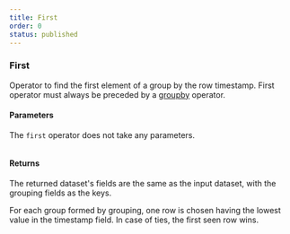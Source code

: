 ```yaml
---
title: First
order: 0
status: published
---
```

### First
Operator to find the first element of a group by the row timestamp. First 
operator must always be preceded by a [groupby](/api-reference/operators/groupby) 
operator. 

#### Parameters
The `first` operator does not take any parameters.

<pre snippet="api-reference/operators/first#basic" status="success"
message="Dataset with just the first transaction of each user">
</pre>

#### Returns
The returned dataset's fields are the same as the input dataset, with the 
grouping fields as the keys.  

For each group formed by grouping, one row is chosen having the lowest
value in the timestamp field. In case of ties, the first seen row wins.
</LeftSection>


